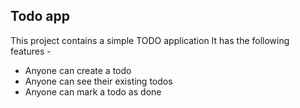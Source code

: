 ## Todo app

This project contains a simple TODO application
It has the following features -

 - Anyone can create a todo
 - Anyone can see their existing todos
 - Anyone can mark a todo as done